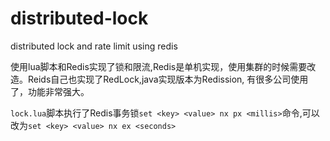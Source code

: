 # distributed-lock
distributed lock and rate limit using redis

使用lua脚本和Redis实现了锁和限流,Redis是单机实现，使用集群的时候需要改造。Reids自己也实现了RedLock,java实现版本为Redission,
有很多公司使用了，功能非常强大。


`lock.lua`脚本执行了Redis事务锁`set <key> <value> nx px <millis>`命令,可以改为`set <key> <value> nx ex <seconds>`



